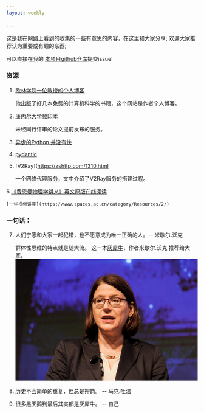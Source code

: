 ```yaml
---
layout: weekly

---  
```


这是我在网路上看到的收集的一些有意思的内容，在这里和大家分享; 欢迎大家推荐认为重要或有趣的东西; 

可以直接在我的 [本项目github仓库](www.github.com/jialigit/myblog)提交issue!

### 资源
1. [欧林学院一位教授的个人博客](https://www.allendowney.com/blog/)

	他出版了好几本免费的计算机科学的书籍，这个网站是作者个人博客。


2. [康内尔大学预印本](https://arxiv.org)
	
	未经同行评审的论文提前发布的服务。
	

3. [异步的Python 并没有快](http://calpaterson.com/async-python-is-not-faster.html)


4. [pydantic](https://pydantic-docs.helpmanual.io/)

5. [V2Ray](https://zshttp.com/1310.html  
   
   一个网络代理服务，文中介绍了V2Ray服务的搭建过程。
  
6 [《费恩曼物理学讲义》英文原版在线阅读](https://www.feynmanlectures.caltech.edu/)   

	[一些视频讲座](https://www.spaces.ac.cn/category/Resources/2/)  
	
### 一句话：

7. 人们宁愿和大家一起犯错，也不愿意成为唯一正确的人。-- 米歇尔.沃克

   群体性思维的特点就是随大流。
   这一本[灰犀牛](https://book.douban.com/subject/26961851/)，作者米歇尔.沃克
   推荐给大家。
   ![](weekly-03_files/1.jpg)
   
8. 历史不会简单的重复，但总是押韵。 -- 马克.吐温

9. 很多黑天鹅到最后其实都是灰犀牛。 -- 自己
	